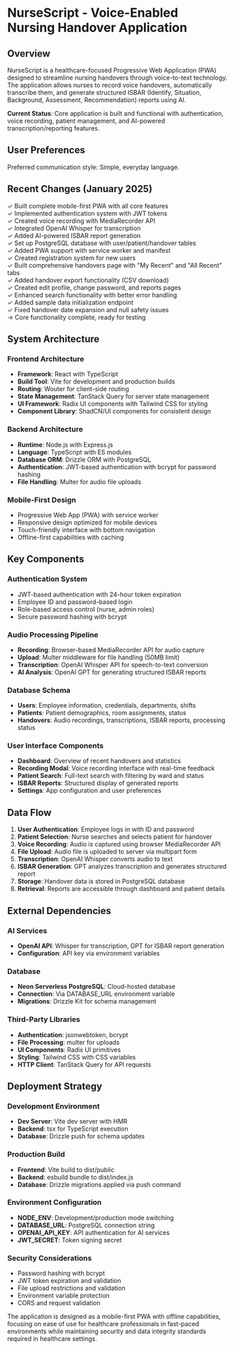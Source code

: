 # NurseScript - Voice-Enabled Nursing Handover Application

## Overview

NurseScript is a healthcare-focused Progressive Web Application (PWA) designed to streamline nursing handovers through voice-to-text technology. The application allows nurses to record voice handovers, automatically transcribe them, and generate structured ISBAR (Identify, Situation, Background, Assessment, Recommendation) reports using AI.

**Current Status**: Core application is built and functional with authentication, voice recording, patient management, and AI-powered transcription/reporting features.

## User Preferences

Preferred communication style: Simple, everyday language.

## Recent Changes (January 2025)

✓ Built complete mobile-first PWA with all core features  
✓ Implemented authentication system with JWT tokens  
✓ Created voice recording with MediaRecorder API  
✓ Integrated OpenAI Whisper for transcription  
✓ Added AI-powered ISBAR report generation  
✓ Set up PostgreSQL database with user/patient/handover tables  
✓ Added PWA support with service worker and manifest  
✓ Created registration system for new users  
✓ Built comprehensive handovers page with "My Recent" and "All Recent" tabs  
✓ Added handover export functionality (CSV download)  
✓ Created edit profile, change password, and reports pages  
✓ Enhanced search functionality with better error handling  
✓ Added sample data initialization endpoint  
✓ Fixed handover date expansion and null safety issues  
→ Core functionality complete, ready for testing

## System Architecture

### Frontend Architecture
- **Framework**: React with TypeScript
- **Build Tool**: Vite for development and production builds
- **Routing**: Wouter for client-side routing
- **State Management**: TanStack Query for server state management
- **UI Framework**: Radix UI components with Tailwind CSS for styling
- **Component Library**: ShadCN/UI components for consistent design

### Backend Architecture
- **Runtime**: Node.js with Express.js
- **Language**: TypeScript with ES modules
- **Database ORM**: Drizzle ORM with PostgreSQL
- **Authentication**: JWT-based authentication with bcrypt for password hashing
- **File Handling**: Multer for audio file uploads

### Mobile-First Design
- Progressive Web App (PWA) with service worker
- Responsive design optimized for mobile devices
- Touch-friendly interface with bottom navigation
- Offline-first capabilities with caching

## Key Components

### Authentication System
- JWT-based authentication with 24-hour token expiration
- Employee ID and password-based login
- Role-based access control (nurse, admin roles)
- Secure password hashing with bcrypt

### Audio Processing Pipeline
- **Recording**: Browser-based MediaRecorder API for audio capture
- **Upload**: Multer middleware for file handling (50MB limit)
- **Transcription**: OpenAI Whisper API for speech-to-text conversion
- **AI Analysis**: OpenAI GPT for generating structured ISBAR reports

### Database Schema
- **Users**: Employee information, credentials, departments, shifts
- **Patients**: Patient demographics, room assignments, status
- **Handovers**: Audio recordings, transcriptions, ISBAR reports, processing status

### User Interface Components
- **Dashboard**: Overview of recent handovers and statistics
- **Recording Modal**: Voice recording interface with real-time feedback
- **Patient Search**: Full-text search with filtering by ward and status
- **ISBAR Reports**: Structured display of generated reports
- **Settings**: App configuration and user preferences

## Data Flow

1. **User Authentication**: Employee logs in with ID and password
2. **Patient Selection**: Nurse searches and selects patient for handover
3. **Voice Recording**: Audio is captured using browser MediaRecorder API
4. **File Upload**: Audio file is uploaded to server via multipart form
5. **Transcription**: OpenAI Whisper converts audio to text
6. **ISBAR Generation**: GPT analyzes transcription and generates structured report
7. **Storage**: Handover data is stored in PostgreSQL database
8. **Retrieval**: Reports are accessible through dashboard and patient details

## External Dependencies

### AI Services
- **OpenAI API**: Whisper for transcription, GPT for ISBAR report generation
- **Configuration**: API key via environment variables

### Database
- **Neon Serverless PostgreSQL**: Cloud-hosted database
- **Connection**: Via DATABASE_URL environment variable
- **Migrations**: Drizzle Kit for schema management

### Third-Party Libraries
- **Authentication**: jsonwebtoken, bcrypt
- **File Processing**: multer for uploads
- **UI Components**: Radix UI primitives
- **Styling**: Tailwind CSS with CSS variables
- **HTTP Client**: TanStack Query for API requests

## Deployment Strategy

### Development Environment
- **Dev Server**: Vite dev server with HMR
- **Backend**: tsx for TypeScript execution
- **Database**: Drizzle push for schema updates

### Production Build
- **Frontend**: Vite build to dist/public
- **Backend**: esbuild bundle to dist/index.js
- **Database**: Drizzle migrations applied via push command

### Environment Configuration
- **NODE_ENV**: Development/production mode switching
- **DATABASE_URL**: PostgreSQL connection string
- **OPENAI_API_KEY**: API authentication for AI services
- **JWT_SECRET**: Token signing secret

### Security Considerations
- Password hashing with bcrypt
- JWT token expiration and validation
- File upload restrictions and validation
- Environment variable protection
- CORS and request validation

The application is designed as a mobile-first PWA with offline capabilities, focusing on ease of use for healthcare professionals in fast-paced environments while maintaining security and data integrity standards required in healthcare settings.